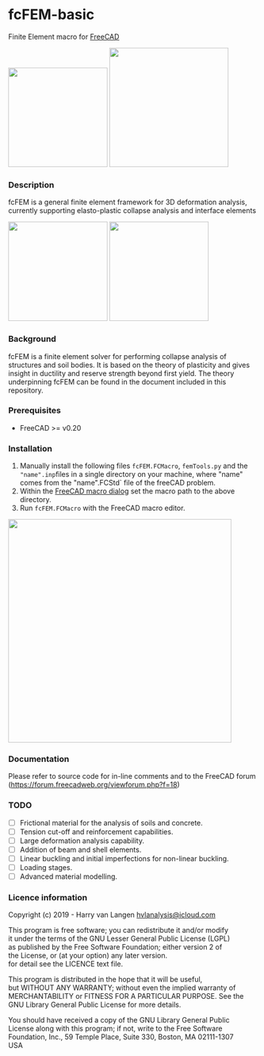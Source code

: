 # fcFEM-basic
Finite Element macro for [FreeCAD](https://freecad.org)

<img src="https://github.com/HarryvL/fcFEM-basic/blob/main/Pictures/Slope_Clay_Fine_PV.png" height="200"/> <img src="https://github.com/HarryvL/fcFEM-basic/blob/main/Pictures/Slope_Clay_Fine.png" height="240" raw=true/> 

### Description
fcFEM is a general finite element framework for 3D deformation analysis, currently supporting elasto-plastic collapse analysis and interface elements

<img src="https://github.com/HarryvL/fcFEM-basic/blob/main/Pictures/punch_indentation_VTK.png" height="200"/> <img src="https://github.com/HarryvL/fcFEM-basic/blob/main/Pictures/Plate_with_Hole_3.png" height="200"/>

### Background
fcFEM is a finite element solver for performing collapse analysis of structures and soil bodies. It is based on the theory of plasticity and gives insight in ductility and reserve strength beyond first yield. The theory underpinning fcFEM can be found in the document included in this repository.


### Prerequisites
* FreeCAD >= v0.20


### Installation
1. Manually install the following files `fcFEM.FCMacro`, `femTools.py` and the `"name".inp`files in a single directory on your machine, where "name" comes from the "name".FCStd` file of the freeCAD problem.  
1. Within the [FreeCAD macro dialog](https://wiki.freecad.org/Macros) set the macro path to the above directory.  
1. Run `fcFEM.FCMacro` with the FreeCAD macro editor. 

<img src="https://user-images.githubusercontent.com/35259498/55271895-c1c4c580-52b4-11e9-9427-e643a688b36d.jpg" width="450"/>

### Documentation
Please refer to source code for in-line comments and to the FreeCAD forum (https://forum.freecadweb.org/viewforum.php?f=18)


### TODO

- [ ] Frictional material for the analysis of soils and concrete.
- [ ] Tension cut-off and reinforcement capabilities.
- [ ] Large deformation analysis capability.
- [ ] Addition of beam and shell elements.
- [ ] Linear buckling and initial imperfections for non-linear buckling.
- [ ] Loading stages.
- [ ] Advanced material modelling.

### Licence information

Copyright (c) 2019 - Harry van Langen <hvlanalysis@icloud.com>  


This program is free software; you can redistribute it and/or modify  
it under the terms of the GNU Lesser General Public License (LGPL)    
as published by the Free Software Foundation; either version 2 of     
the License, or (at your option) any later version.                   
for detail see the LICENCE text file.                                 
                                                                         
This program is distributed in the hope that it will be useful,       
but WITHOUT ANY WARRANTY; without even the implied warranty of        
MERCHANTABILITY or FITNESS FOR A PARTICULAR PURPOSE.  See the         
GNU Library General Public License for more details.                  
                                                                         
You should have received a copy of the GNU Library General Public     
License along with this program; if not, write to the Free Software   
Foundation, Inc., 59 Temple Place, Suite 330, Boston, MA  02111-1307  
USA                                                                   
